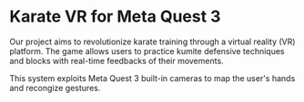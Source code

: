 # Karate VR for Meta Quest 3
Our project aims to revolutionize karate training through a virtual reality (VR) platform. The game allows users to practice kumite defensive techniques and blocks with real-time feedbacks of their movements. 

This system exploits Meta Quest 3 built-in cameras to map the user's hands and recongize gestures.
